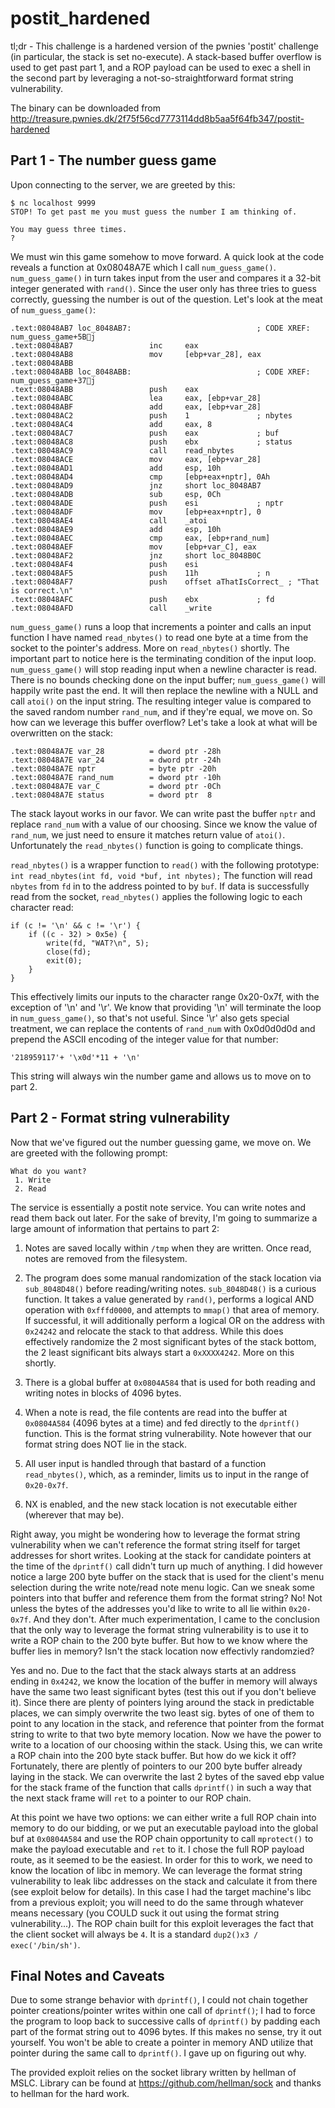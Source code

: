# postit_hardened

tl;dr - This challenge is a hardened version of the pwnies 'postit' challenge (in particular, the stack is set no-execute).  A stack-based buffer overflow is used to get past part 1, and a ROP payload can be used to exec a shell in the second part by leveraging a not-so-straightforward format string vulnerability.

The binary can be downloaded from http://treasure.pwnies.dk/2f75f56cd7773114dd8b5aa5f64fb347/postit-hardened

## Part 1 - The number guess game

Upon connecting to the server, we are greeted by this:
```
$ nc localhost 9999
STOP! To get past me you must guess the number I am thinking of.

You may guess three times.
?
```
We must win this game somehow to move forward.  A quick look at the code reveals a function at 0x08048A7E which I call `num_guess_game()`.  `num_guess_game()` in turn takes input from the user and compares it a 32-bit integer generated with `rand()`.  Since the user only has three tries to guess correctly, guessing the number is out of the question.  Let's look at the meat of `num_guess_game()`:
```
.text:08048AB7 loc_8048AB7:                            ; CODE XREF: num_guess_game+5Bj
.text:08048AB7                 inc     eax
.text:08048AB8                 mov     [ebp+var_28], eax
.text:08048ABB
.text:08048ABB loc_8048ABB:                            ; CODE XREF: num_guess_game+37j
.text:08048ABB                 push    eax
.text:08048ABC                 lea     eax, [ebp+var_28]
.text:08048ABF                 add     eax, [ebp+var_28]
.text:08048AC2                 push    1               ; nbytes
.text:08048AC4                 add     eax, 8
.text:08048AC7                 push    eax             ; buf
.text:08048AC8                 push    ebx             ; status
.text:08048AC9                 call    read_nbytes
.text:08048ACE                 mov     eax, [ebp+var_28]
.text:08048AD1                 add     esp, 10h
.text:08048AD4                 cmp     [ebp+eax+nptr], 0Ah
.text:08048AD9                 jnz     short loc_8048AB7
.text:08048ADB                 sub     esp, 0Ch
.text:08048ADE                 push    esi             ; nptr
.text:08048ADF                 mov     [ebp+eax+nptr], 0
.text:08048AE4                 call    _atoi
.text:08048AE9                 add     esp, 10h
.text:08048AEC                 cmp     eax, [ebp+rand_num]
.text:08048AEF                 mov     [ebp+var_C], eax
.text:08048AF2                 jnz     short loc_8048B0C
.text:08048AF4                 push    esi
.text:08048AF5                 push    11h             ; n
.text:08048AF7                 push    offset aThatIsCorrect_ ; "That is correct.\n"
.text:08048AFC                 push    ebx             ; fd
.text:08048AFD                 call    _write
```
`num_guess_game()` runs a loop that increments a pointer and calls an input function I have named `read_nbytes()` to read one byte at a time from the socket to the pointer's address.  More on `read_nbytes()` shortly.  The important part to notice here is the terminating condition of the input loop. `num_guess_game()` will stop reading input when a newline character is read.  There is no bounds checking done on the input buffer; `num_guess_game()` will happily write past the end.  It will then replace the newline with a NULL and call `atoi()` on the input string.  The resulting integer value is compared to the saved random number `rand_num`, and if they're equal, we move on.   So how can we leverage this buffer overflow?  Let's take a look at what will be overwritten on the stack:
```
.text:08048A7E var_28          = dword ptr -28h
.text:08048A7E var_24          = dword ptr -24h
.text:08048A7E nptr            = byte ptr -20h
.text:08048A7E rand_num        = dword ptr -10h
.text:08048A7E var_C           = dword ptr -0Ch
.text:08048A7E status          = dword ptr  8
```
The stack layout works in our favor.  We can write past the buffer `nptr` and replace `rand_num` with a value of our choosing.  Since we know the value of `rand_num`, we just need to ensure it matches return value of `atoi()`.  Unfortunately the `read_nbytes()` function is going to complicate things.

`read_nbytes()` is a wrapper function to `read()` with the following prototype:
```int read_nbytes(int fd, void *buf, int nbytes);```
The function will read `nbytes` from `fd` in to the address pointed to by `buf`.  If data is successfully read from the socket, `read_nbytes()` applies the following logic to each character read:
```
if (c != '\n' && c != '\r') {
    if ((c - 32) > 0x5e) {
        write(fd, "WAT?\n", 5);
        close(fd);
        exit(0);
    }
}
```
This effectively limits our inputs to the character range 0x20-0x7f, with the exception of '\n' and '\r'.  We know that providing '\n' will terminate the loop in `num_guess_game()`, so that's not useful.  Since '\r' also gets special treatment, we can replace the contents of `rand_num` with 0x0d0d0d0d and prepend the ASCII encoding of the integer value for that number:
```
'218959117'+ '\x0d'*11 + '\n'
```
This string will always win the number game and allows us to move on to part 2.

## Part 2 - Format string vulnerability

Now that we've figured out the number guessing game, we move on.  We are greeted with the following prompt:
```
What do you want?
 1. Write
 2. Read
```
The service is essentially a postit note service.  You can write notes and read them back out later.  For the sake of brevity, I'm going to summarize a large amount of information that pertains to part 2:

1. Notes are saved locally within `/tmp` when they are written.  Once read, notes are removed from the filesystem.

2. The program does some manual randomization of the stack location via `sub_8048D48()` before reading/writing notes.  `sub_8048D48()` is a curious function.  It takes a value generated by `rand()`, performs a logical AND operation with `0xfffd0000`, and attempts to `mmap()` that area of memory.  If successful, it will additionally perform a logical OR on the address with `0x24242` and relocate the stack to that address.  While this does effectively randomize the 2 most significant bytes of the stack bottom, the 2 least significant bits always start a `0xXXXX4242`.  More on this shortly.

3. There is a global buffer at `0x0804A584` that is used for both reading and writing notes in blocks of 4096 bytes.

4. When a note is read, the file contents are read into the buffer at `0x0804A584` (4096 bytes at a time) and fed directly to the `dprintf()` function.  This is the format string vulnerability.  Note however that our format string does NOT lie in the stack.

5. All user input is handled through that bastard of a function `read_nbytes()`, which, as a reminder, limits us to input in the range of `0x20-0x7f`.

6. NX is enabled, and the new stack location is not executable either (wherever that may be).

Right away, you might be wondering how to leverage the format string vulnerability when we can't reference the format string itself for target addresses for short writes.  Looking at the stack for candidate pointers at the time of the `dprintf()` call didn't turn up much of anything.  I did however notice a large 200 byte buffer on the stack that is used for the client's menu selection during the write note/read note menu logic.  Can we sneak some pointers into that buffer and reference them from the format string?  No!  Not unless the bytes of the addresses you'd like to write to all lie within `0x20-0x7f`.  And they don't.  After much experimentation, I came to the conclusion that the only way to leverage the format string vulnerability is to use it to write a ROP chain to the 200 byte buffer.  But how to we know where the buffer lies in memory?  Isn't the stack location now effectivly randomzied?

Yes and no.  Due to the fact that the stack always starts at an address ending in `0x4242`, we know the location of the buffer in memory will always have the same two least significant bytes (test this out if you don't believe it).  Since there are plenty of pointers lying around the stack in predictable places, we can simply overwrite the two least sig. bytes of one of them to point to any location in the stack, and reference that pointer from the format string to write to that two byte memory location.  Now we have the power to write to a location of our choosing within the stack.  Using this, we can write a ROP chain into the 200 byte stack buffer.  But how do we kick it off?  Fortunately, there are plently of pointers to our 200 byte buffer already laying in the stack.  We can overwrite the last 2 bytes of the saved ebp value for the stack frame of the function that calls `dprintf()` in such a way that the next stack frame will `ret` to a pointer to our ROP chain.

At this point we have two options: we can either write a full ROP chain into memory to do our bidding, or we put an executable payload into the global buf at `0x0804A584` and use the ROP chain opportunity to call `mprotect()` to make the payload executable and `ret` to it.  I chose the full ROP payload route, as it seemed to be the easiest.  In order for this to work, we need to know the location of libc in memory.  We can leverage the format string vulnerability to leak libc addresses on the stack and calculate it from there (see exploit below for details).  In this case I had the target machine's libc from a previous exploit; you will need to do the same through whatever means necessary (you COULD suck it out using the format string vulnerability...).  The ROP chain built for this exploit leverages the fact that the client socket will always be `4`.  It is a standard `dup2()x3 / exec('/bin/sh')`.

## Final Notes and Caveats

Due to some strange behavior with `dprintf()`, I could not chain together pointer creations/pointer writes within one call of `dprintf()`; I had to force the program to loop back to successive calls of `dprintf()` by padding each part of the format string out to 4096 bytes.  If this makes no sense, try it out yourself.  You won't be able to create a pointer in memory AND utilize that pointer during the same call to `dprintf()`.  I gave up on figuring out why.

The provided exploit relies on the socket library written by hellman of MSLC.  Library can be found at https://github.com/hellman/sock and thanks to hellman for the hard work.

